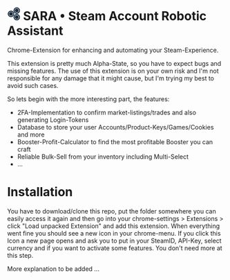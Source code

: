 <img src="./images/icon-48x48.png" alt="SteamAccountRoboticAssistantr" width="auto" height="30">  SARA • Steam Account Robotic Assistant
===================

Chrome-Extension for enhancing and automating your Steam-Experience.

This extension is pretty much Alpha-State, so you have to expect bugs and missing features. 
The use of this extension is on your own risk and I'm not responsible for any damage that 
it might cause, but I'm trying my best to avoid such cases.

So lets begin with the more interesting part, the features:
- 2FA-Implementation to confirm market-listings/trades and also generating Login-Tokens
- Database to store your user Accounts/Product-Keys/Games/Cookies and more
- Booster-Profit-Calculator to find the most profitable Booster you can craft
- Reliable Bulk-Sell from your inventory including Multi-Select
- ...

# Installation

You have to download/clone this repo, put the folder somewhere you can easily access it again
and then go into your chrome-settings > Extensions > click "Load unpacked Extension" and add
this extension. When everything went fine you should see a new icon in your chrome-menu.
If you click this Icon a new page opens and ask you to put in your SteamID, API-Key, select
currency and if you want to activate some features. You don't need more at this step.

More explanation to be added ...


[logo]: https://raw.githubusercontent.com/Pandiora/SteamAccountRoboticAssistant/master/images/icon-48x48.png "SteamAccountRoboticAssistant"
